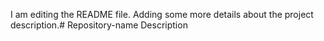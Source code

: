 I am editing the README file. Adding some more details about the project description.# Repository-name
Description
